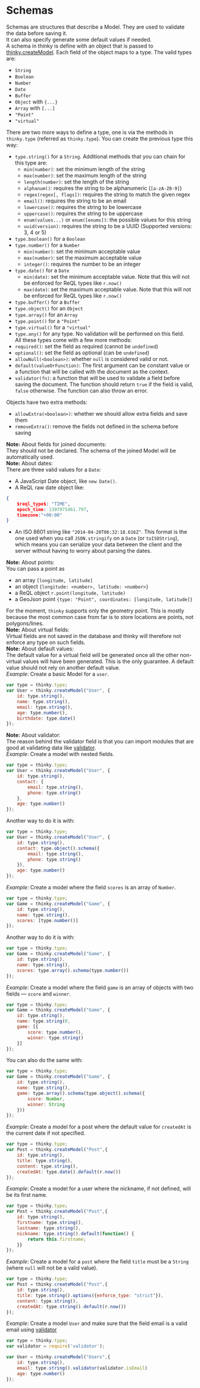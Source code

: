 # Schemas
Schemas are structures that describe a Model. They are used to validate the data before saving it.  
It can also specify generate some default values if needed.  
A schema in thinky is define with an object that is passed to [thinky.createModel](#CreateModel). 
Each field of the object maps to a type. The valid types are:  
* `String`
* `Boolean`
* `Number`
* `Date`
* `Buffer`
* `Object` with `{...}`
* `Array` with `[...]`
* `"Point"`
* `"virtual"`  

There are two more ways to define a type, one is via the methods in `thinky.type` (referred as `thinky.type`). You can create the previous type this way:  
* `type.string()` for a `String`. Additional methods that you can chain for this type are:
    * `min(number)`: set the minimum length of the string
    * `max(number)`: set the maximum length of the string
    * `length(number)`: set the length of the string
    * `alphanum()`: requires the string to be alphanumeric (`[a-zA-Z0-9]`)
    * `regex(regex[, flags])`: requires the string to match the given regex
    * `email()`: requires the string to be an email
    * `lowercase()`: requires the string to be lowercase
    * `uppercase()`: requires the string to be uppercase
    * `enum(values...)` or `enum([enums])`: the possible values for this string
    * `uuid(version)`: requires the string to be a UUID (Supported versions: 3, 4 or 5)
* `type.boolean()` for a `Boolean`
* `type.number()` for a `Number`
    * `min(number)`: set the minimum acceptable value
    * `max(number)`: set the maximum acceptable value
    * `integer()`: requires the number to be an integer
* `type.date()` for a `Date`
    * `min(date)`: set the minimum acceptable value. Note that this will not be enforced for ReQL types like `r.now()`
    * `max(date)`: set the maximum acceptable value. Note that this will not be enforced for ReQL types like `r.now()`
* `type.buffer()` for a `Buffer`
* `type.object()` for an `Object`
* `type.array()` for an `Array`
* `type.point()` for a `"Point"`
* `type.virtual()` for a `"virtual"`
* `type.any()` for any type. No validation will be performed on this field.  
All these types come with a few more methods:  
* `required()`: set the field as required (cannot be `undefined`)
* `optional()`: set the field as optional (can be `undefined`)
* `allowNull(<boolean>)`: whether `null` is considered valid or not.
* `default(valueOrFunction)`: The first argument can be constant value or a function that will be called with the document as the context.
* `validator(fn)`: a function that will be used to validate a field before saving the document. The function should return `true` if the field is valid, `false` otherwise. The function can also throw an error.  

Objects have two extra methods:
* `allowExtra(<boolean>)`: whether we should allow extra fields and save them
* `removeExtra()`: remove the fields not defined in the schema before saving  

**Note:** About fields for joined documents:  
They should not be declared. The schema of the joined Model will be automatically used.  
**Note:** About dates:  
There are three valid values for a `Date`:
* A JavaScript Date object, like `new Date()`.
* A ReQL raw date object like:  
```json
{
    $reql_type$: "TIME",
    epoch_time: 1397975461.797,
    timezone:"+00:00"
}
```
* An ISO 8601 string like `"2014-04-20T06:32:18.616Z"`. 
  This format is the one used when you call `JSON.stringify` on a `Date` (or `toISOString`), which means you can serialize your data between the client and the server without having to worry about parsing the dates.  

**Note:** About points:  
You can pass a point as
* an array `[longitude, latitude]`
* an object `{longitude: <number>, latitude: <number>}`
* a ReQL object `r.point(longitude, latitude)`
* a GeoJson point `{type: "Point", coordinates: [longitude, latitude]}`  

For the moment, `thinky` supports only the geometry point. This is mostly because the most common case from far is to store locations are points, not polygons/lines.  
**Note:** About virtual fields:  
Virtual fields are not saved in the database and thinky will therefore not enforce any type on such fields.  
**Note:** About default values:  
The default value for a virtual field will be generated once all the other non-virtual values will have been generated. This is the only guarantee. A default value should not rely on another default value.  
*Example*: Create a basic Model for a `user`.  
```javascript
var type = thinky.type;
var User = thinky.createModel("User", {
    id: type.string(),
    name: type.string(),
    email: type.string(),
    age: type.number(),
    birthdate: type.date()
});
```  
**Note:** About validator:  
The reason behind the validator field is that you can import modules that are good at validating data like [validator](https://github.com/chriso/validator.js).  
*Example*: Create a model with nested fields.  
```javascript
var type = thinky.type;
var User = thinky.createModel("User", {
    id: type.string(),
    contact: {
        email: type.string(),
        phone: type.string()
    },
    age: type.number()
});
```  
Another way to do it is with:  
```javascript
var type = thinky.type;
var User = thinky.createModel("User", {
    id: type.string(),
    contact: type.object().schema({
        email: type.string(),
        phone: type.string()
    }),
    age: type.number()
});
```  
*Example*: Create a model where the field `scores` is an array of `Number`.
```javascript
var type = thinky.type;
var Game = thinky.createModel("Game", {
    id: type.string(),
    name: type.string(),
    scores: [type.number()]
});
```  
Another way to do it is with:  
```javascript
var type = thinky.type;
var Game = thinky.createModel("Game", {
    id: type.string(),
    name: type.string(),
    scores: type.array().schema(type.number())
});
```  
*Example*: Create a model where the field `game` is an array of objects with two fields — `score` and `winner`.  
```javascript
var type = thinky.type;
var Game = thinky.createModel("Game", {
    id: type.string(),
    name: type.string(0,
    game: [{
        score: type.number(),
        winner: type.string()
    }]
});
```
You can also do the same with:  
```javascript
var type = thinky.type;
var Game = thinky.createModel("Game", {
    id: type.string(),
    name: type.string(),
    game: type.array().schema(type.object().schema({
        score: Number,
        winner: String
    }))
});
```  
*Example*: Create a model for a post where the default value for `createdAt` is the current date if not specified.  
```javascript
var type = thinky.type;
var Post = thinky.createModel("Post",{
    id: type.string(),
    title: type.string(),
    content: type.string(),
    createdAt: type.date().default(r.now())
});
```  
*Example*: Create a model for a user where the nickname, if not defined, will be its first name.  
```javascript
var type = thinky.type;
var Post = thinky.createModel("Post",{
    id: type.string(),
    firstname: type.string(),
    lastname: type.string(),
    nickname: type.string().default(function() {
        return this.firstname;
    }}
});
```  
*Example*: Create a model for a `post` where the field `title` must be a `String` (where `null` will not be a valid value).  
```javascript
var type = thinky.type;
var Post = thinky.createModel("Post",{
    id: type.string(),
    title: type.string().options({enforce_type: "strict"}),
    content: type.string(),
    createdAt: type.string().default(r.now())
});
```
*Example*: Create a model `User` and make sure that the field email is a valid email using [validator](https://github.com/chriso/validator.js)  
```javascript
var type = thinky.type;
var validator = require('validator');

var User = thinky.createModel("Users",{
    id: type.string(),
    email: type.string().validator(validator.isEmail)
    age: type.number()
});
```  
